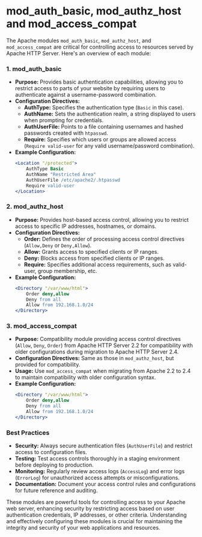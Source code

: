 # mod_auth_basic, mod_authz_host and mod_access_compat

The Apache modules `mod_auth_basic`, `mod_authz_host`, and `mod_access_compat` are critical for controlling access to resources served by Apache HTTP Server. Here's an overview of each module:

### 1. mod_auth_basic

- **Purpose:** Provides basic authentication capabilities, allowing you to restrict access to parts of your website by requiring users to authenticate against a username-password combination.
- **Configuration Directives:**
  - **AuthType:** Specifies the authentication type (`Basic` in this case).
  - **AuthName:** Sets the authentication realm, a string displayed to users when prompting for credentials.
  - **AuthUserFile:** Points to a file containing usernames and hashed passwords created with `htpasswd`.
  - **Require:** Specifies which users or groups are allowed access (`Require valid-user` for any valid username/password combination).
- **Example Configuration:**
  ```apache
  <Location "/protected">
      AuthType Basic
      AuthName "Restricted Area"
      AuthUserFile /etc/apache2/.htpasswd
      Require valid-user
  </Location>
  ```

### 2. mod_authz_host

- **Purpose:** Provides host-based access control, allowing you to restrict access to specific IP addresses, hostnames, or domains.
- **Configuration Directives:**
  - **Order:** Defines the order of processing access control directives (`Allow,Deny` or `Deny,Allow`).
  - **Allow:** Grants access to specified clients or IP ranges.
  - **Deny:** Blocks access from specified clients or IP ranges.
  - **Require:** Specifies additional access requirements, such as valid-user, group membership, etc.
- **Example Configuration:**
  ```apache
  <Directory "/var/www/html">
      Order deny,allow
      Deny from all
      Allow from 192.168.1.0/24
  </Directory>
  ```

### 3. mod_access_compat

- **Purpose:** Compatibility module providing access control directives (`Allow`, `Deny`, `Order`) from Apache HTTP Server 2.2 for compatibility with older configurations during migration to Apache HTTP Server 2.4.
- **Configuration Directives:** Same as those in `mod_authz_host`, but provided for compatibility.
- **Usage:** Use `mod_access_compat` when migrating from Apache 2.2 to 2.4 to maintain compatibility with older configuration syntax.
- **Example Configuration:**
  ```apache
  <Directory "/var/www/html">
      Order deny,allow
      Deny from all
      Allow from 192.168.1.0/24
  </Directory>
  ```

### Best Practices

- **Security:** Always secure authentication files (`AuthUserFile`) and restrict access to configuration files.
- **Testing:** Test access controls thoroughly in a staging environment before deploying to production.
- **Monitoring:** Regularly review access logs (`AccessLog`) and error logs (`ErrorLog`) for unauthorized access attempts or misconfigurations.
- **Documentation:** Document your access control rules and configurations for future reference and auditing.

These modules are powerful tools for controlling access to your Apache web server, enhancing security by restricting access based on user authentication credentials, IP addresses, or other criteria. Understanding and effectively configuring these modules is crucial for maintaining the integrity and security of your web applications and resources.
